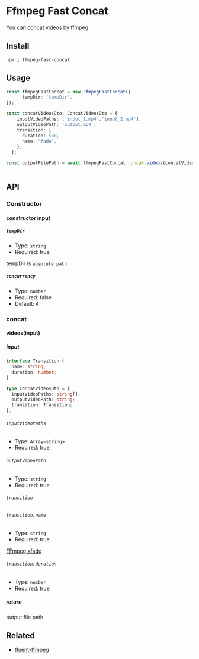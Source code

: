 # Ffmpeg Fast Concat
You can concat videos by ffmpeg 
## Install
```
npm i ffmpeg-fast-concat
```
## Usage
```ts
const ffmpegFastConcat = new FfmpegFastConcat({
      tempDir: 'tempDir',
});

const concatVideosDto: ConcatVideosDto = {
    inputVideoPaths: ['input_1.mp4','input_2.mp4'],
    outputVideoPath: 'output.mp4',
    transition: {
      duration: 500,
      name: "fade",
    },
  };

const outputFilePath = await ffmpegFastConcat.concat.videos(concatVideosDto);
    
```
## API
### Constructor
#### constructor input
##### `tempDir`
- Type: `string`
- Required: true

tempDir is `absolute path`
##### `concurrency`
- Type: `number`
- Required: false
- Default: 4
### concat
#### videos(input)
##### input
```ts
interface Transition {
  name: string;
  duration: number;
}

type ConcatVideosDto = {
  inputVideoPaths: string[];
  outputVideoPath: string;
  transition: Transition;
};

```
###### `inputVideoPaths`
- Type: `Array<string>`
- Required: true
###### `outputVideoPath`
- Type: `string`
- Required: true
###### `transition`
###### `transition.name`
- Type: `string`
- Required: true

[FFmpeg xfade](https://trac.ffmpeg.org/wiki/Xfade)
###### `transition.duration`
- Type: `number`
- Required: true
##### return
output file path

## Related
- [fluent-ffmpeg](https://github.com/fluent-ffmpeg/node-fluent-ffmpeg)


